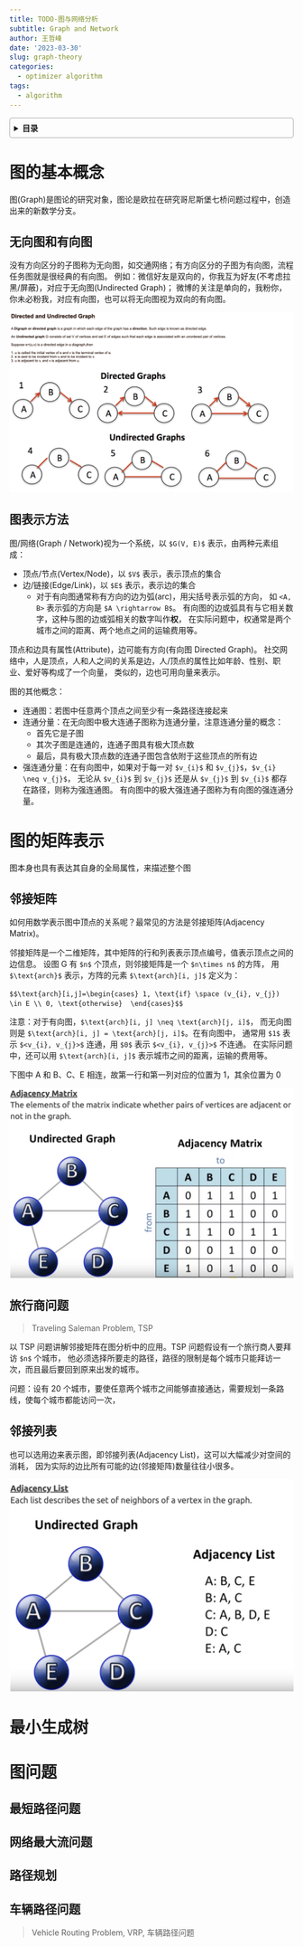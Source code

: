 ```yaml
---
title: TODO-图与网络分析
subtitle: Graph and Network
author: 王哲峰
date: '2023-03-30'
slug: graph-theory
categories:
  - optimizer algorithm
tags:
  - algorithm
---
```


<style>
details {
    border: 1px solid #aaa;
    border-radius: 4px;
    padding: .5em .5em 0;
}
summary {
    font-weight: bold;
    margin: -.5em -.5em 0;
    padding: .5em;
}
details[open] {
    padding: .5em;
}
details[open] summary {
    border-bottom: 1px solid #aaa;
    margin-bottom: .5em;
}
img {
    pointer-events: none;
}
</style>

<details><summary>目录</summary><p>

- [图的基本概念](#图的基本概念)
    - [无向图和有向图](#无向图和有向图)
    - [图表示方法](#图表示方法)
- [图的矩阵表示](#图的矩阵表示)
    - [邻接矩阵](#邻接矩阵)
    - [旅行商问题](#旅行商问题)
    - [邻接列表](#邻接列表)
- [最小生成树](#最小生成树)
- [图问题](#图问题)
    - [最短路径问题](#最短路径问题)
    - [网络最大流问题](#网络最大流问题)
    - [路径规划](#路径规划)
    - [车辆路径问题](#车辆路径问题)
</p></details><p></p>

# 图的基本概念

图(Graph)是图论的研究对象，图论是欧拉在研究哥尼斯堡七桥问题过程中，创造出来的新数学分支。

## 无向图和有向图

没有方向区分的子图称为无向图，如交通网络；有方向区分的子图为有向图，流程任务图就是很经典的有向图。
例如：微信好友是双向的，你我互为好友(不考虑拉黑/屏蔽)，对应于无向图(Undirected Graph)；
微博的关注是单向的，我粉你，你未必粉我，对应有向图，也可以将无向图视为双向的有向图。

![[img](https://sites.google.com/a/cs.christuniversity.in/discrete-mathematics-lectures/graphs/directed-and-undirected-graph)](images/graph.png)

## 图表示方法

图/网络(Graph / Network)视为一个系统，以 `$G(V, E)$` 表示，由两种元素组成：

* 顶点/节点(Vertex/Node)，以 `$V$` 表示，表示顶点的集合
* 边/链接(Edge/Link)，以 `$E$` 表示，表示边的集合
    - 对于有向图通常称有方向的边为弧(arc)，用尖括号表示弧的方向，
      如 `<A, B>` 表示弧的方向是 `$A \rightarrow B$`。
      有向图的边或弧具有与它相关数字，这种与图的边或弧相关的数字叫作**权**，
      在实际问题中，权通常是两个城市之间的距离、两个地点之间的运输费用等。

顶点和边具有属性(Attribute)，边可能有方向(有向图 Directed Graph)。
社交网络中，人是顶点，人和人之间的关系是边，人/顶点的属性比如年龄、性别、职业、爱好等构成了一个向量，
类似的，边也可用向量来表示。

图的其他概念：

* 连通图：若图中任意两个顶点之间至少有一条路径连接起来
* 连通分量：在无向图中极大连通子图称为连通分量，注意连通分量的概念：
    - 首先它是子图
    - 其次子图是连通的，连通子图具有极大顶点数
    - 最后，具有极大顶点数的连通子图包含依附于这些顶点的所有边
* 强连通分量：在有向图中，如果对于每一对 `$v_{i}$` 和 `$v_{j}$`，`$v_{i} \neq v_{j}$`，
  无论从 `$v_{i}$` 到 `$v_{j}$` 还是从 `$v_{j}$` 到 `$v_{i}$` 都存在路径，则称为强连通图。
  有向图中的极大强连通子图称为有向图的强连通分量。

# 图的矩阵表示

图本身也具有表达其自身的全局属性，来描述整个图

## 邻接矩阵

如何用数学表示图中顶点的关系呢？最常见的方法是邻接矩阵(Adjacency Matrix)。

邻接矩阵是一个二维矩阵，其中矩阵的行和列表表示顶点编号，值表示顶点之间的边信息。
设图 G 有 `$n$` 个顶点，则邻接矩阵是一个 `$n\times n$` 的方阵，
用 `$\text{arch}$` 表示，方阵的元素 `$\text{arch}[i, j]$` 定义为：

`$$\text{arch}[i,j]=\begin{cases}
1, \text{if} \space (v_{i}, v_{j}) \in E \\
0, \text{otherwise} 
\end{cases}$$`

注意：对于有向图，`$\text{arch}[i, j] \neq \text{arch}[j, i]$`，
而无向图则是 `$\text{arch}[i, j] = \text{arch}[j, i]$`。在有向图中，
通常用 `$1$` 表示 `$<v_{i}, v_{j}>$` 连通，用 `$0$` 表示 `$<v_{i}, v_{j}>$` 不连通。
在实际问题中，还可以用 `$\text{arch}[i, j]$` 表示城市之间的距离，运输的费用等。

下图中 A 和 B、C、E 相连，故第一行和第一列对应的位置为 1，其余位置为 0

![img](images/adjacency_matrix.png)

## 旅行商问题

> Traveling Saleman Problem, TSP

以 TSP 问题讲解邻接矩阵在图分析中的应用。TSP 问题假设有一个旅行商人要拜访 `$n$` 个城市，
他必须选择所要走的路径，路径的限制是每个城市只能拜访一次，而且最后要回到原来出发的城市。

问题：设有 20 个城市，要使任意两个城市之间能够直接通达，需要规划一条路线，使每个城市都能访问一次，

## 邻接列表

也可以选用边来表示图，即邻接列表(Adjacency List)，这可以大幅减少对空间的消耗，
因为实际的边比所有可能的边(邻接矩阵)数量往往小很多。

![img](images/adjacency_list.png)

# 最小生成树

# 图问题

## 最短路径问题

## 网络最大流问题

## 路径规划

## 车辆路径问题

> Vehicle Routing Problem, VRP, 车辆路径问题
